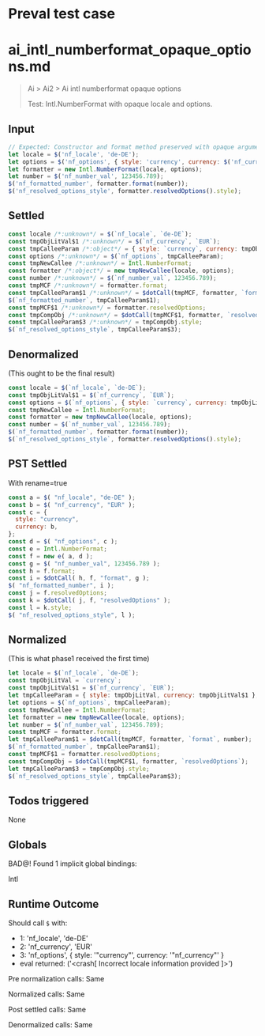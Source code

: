 # Preval test case

# ai_intl_numberformat_opaque_options.md

> Ai > Ai2 > Ai intl numberformat opaque options
>
> Test: Intl.NumberFormat with opaque locale and options.

## Input

`````js filename=intro
// Expected: Constructor and format method preserved with opaque arguments.
let locale = $('nf_locale', 'de-DE');
let options = $('nf_options', { style: 'currency', currency: $('nf_currency', 'EUR') });
let formatter = new Intl.NumberFormat(locale, options);
let number = $('nf_number_val', 123456.789);
$('nf_formatted_number', formatter.format(number));
$('nf_resolved_options_style', formatter.resolvedOptions().style);
`````


## Settled


`````js filename=intro
const locale /*:unknown*/ = $(`nf_locale`, `de-DE`);
const tmpObjLitVal$1 /*:unknown*/ = $(`nf_currency`, `EUR`);
const tmpCalleeParam /*:object*/ = { style: `currency`, currency: tmpObjLitVal$1 };
const options /*:unknown*/ = $(`nf_options`, tmpCalleeParam);
const tmpNewCallee /*:unknown*/ = Intl.NumberFormat;
const formatter /*:object*/ = new tmpNewCallee(locale, options);
const number /*:unknown*/ = $(`nf_number_val`, 123456.789);
const tmpMCF /*:unknown*/ = formatter.format;
const tmpCalleeParam$1 /*:unknown*/ = $dotCall(tmpMCF, formatter, `format`, number);
$(`nf_formatted_number`, tmpCalleeParam$1);
const tmpMCF$1 /*:unknown*/ = formatter.resolvedOptions;
const tmpCompObj /*:unknown*/ = $dotCall(tmpMCF$1, formatter, `resolvedOptions`);
const tmpCalleeParam$3 /*:unknown*/ = tmpCompObj.style;
$(`nf_resolved_options_style`, tmpCalleeParam$3);
`````


## Denormalized
(This ought to be the final result)

`````js filename=intro
const locale = $(`nf_locale`, `de-DE`);
const tmpObjLitVal$1 = $(`nf_currency`, `EUR`);
const options = $(`nf_options`, { style: `currency`, currency: tmpObjLitVal$1 });
const tmpNewCallee = Intl.NumberFormat;
const formatter = new tmpNewCallee(locale, options);
const number = $(`nf_number_val`, 123456.789);
$(`nf_formatted_number`, formatter.format(number));
$(`nf_resolved_options_style`, formatter.resolvedOptions().style);
`````


## PST Settled
With rename=true

`````js filename=intro
const a = $( "nf_locale", "de-DE" );
const b = $( "nf_currency", "EUR" );
const c = {
  style: "currency",
  currency: b,
};
const d = $( "nf_options", c );
const e = Intl.NumberFormat;
const f = new e( a, d );
const g = $( "nf_number_val", 123456.789 );
const h = f.format;
const i = $dotCall( h, f, "format", g );
$( "nf_formatted_number", i );
const j = f.resolvedOptions;
const k = $dotCall( j, f, "resolvedOptions" );
const l = k.style;
$( "nf_resolved_options_style", l );
`````


## Normalized
(This is what phase1 received the first time)

`````js filename=intro
let locale = $(`nf_locale`, `de-DE`);
const tmpObjLitVal = `currency`;
const tmpObjLitVal$1 = $(`nf_currency`, `EUR`);
let tmpCalleeParam = { style: tmpObjLitVal, currency: tmpObjLitVal$1 };
let options = $(`nf_options`, tmpCalleeParam);
const tmpNewCallee = Intl.NumberFormat;
let formatter = new tmpNewCallee(locale, options);
let number = $(`nf_number_val`, 123456.789);
const tmpMCF = formatter.format;
let tmpCalleeParam$1 = $dotCall(tmpMCF, formatter, `format`, number);
$(`nf_formatted_number`, tmpCalleeParam$1);
const tmpMCF$1 = formatter.resolvedOptions;
const tmpCompObj = $dotCall(tmpMCF$1, formatter, `resolvedOptions`);
let tmpCalleeParam$3 = tmpCompObj.style;
$(`nf_resolved_options_style`, tmpCalleeParam$3);
`````


## Todos triggered


None


## Globals


BAD@! Found 1 implicit global bindings:

Intl


## Runtime Outcome


Should call `$` with:
 - 1: 'nf_locale', 'de-DE'
 - 2: 'nf_currency', 'EUR'
 - 3: 'nf_options', { style: '"currency"', currency: '"nf_currency"' }
 - eval returned: ('<crash[ Incorrect locale information provided ]>')

Pre normalization calls: Same

Normalized calls: Same

Post settled calls: Same

Denormalized calls: Same
